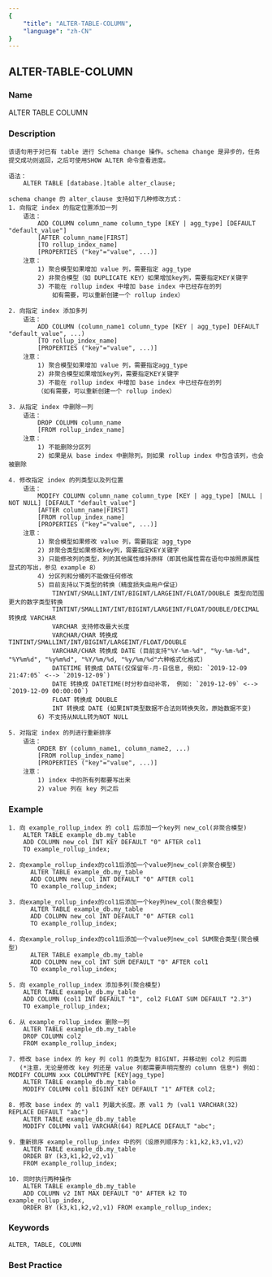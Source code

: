 ```yaml
---
{
    "title": "ALTER-TABLE-COLUMN",
    "language": "zh-CN"
}
---
```


<!--
Licensed to the Apache Software Foundation (ASF) under one
or more contributor license agreements.  See the NOTICE file
distributed with this work for additional information
regarding copyright ownership.  The ASF licenses this file
to you under the Apache License, Version 2.0 (the
"License"); you may not use this file except in compliance
with the License.  You may obtain a copy of the License at

  http://www.apache.org/licenses/LICENSE-2.0

Unless required by applicable law or agreed to in writing,
software distributed under the License is distributed on an
"AS IS" BASIS, WITHOUT WARRANTIES OR CONDITIONS OF ANY
KIND, either express or implied.  See the License for the
specific language governing permissions and limitations
under the License.
-->

## ALTER-TABLE-COLUMN

### Name

ALTER TABLE  COLUMN

### Description

```text
该语句用于对已有 table 进行 Schema change 操作。schema change 是异步的，任务提交成功则返回，之后可使用SHOW ALTER 命令查看进度。

语法：
    ALTER TABLE [database.]table alter_clause;

schema change 的 alter_clause 支持如下几种修改方式：
1. 向指定 index 的指定位置添加一列
    语法：
        ADD COLUMN column_name column_type [KEY | agg_type] [DEFAULT "default_value"]
        [AFTER column_name|FIRST]
        [TO rollup_index_name]
        [PROPERTIES ("key"="value", ...)]
    注意：
        1) 聚合模型如果增加 value 列，需要指定 agg_type
        2) 非聚合模型（如 DUPLICATE KEY）如果增加key列，需要指定KEY关键字
        3) 不能在 rollup index 中增加 base index 中已经存在的列
            如有需要，可以重新创建一个 rollup index）
        
2. 向指定 index 添加多列
    语法：
        ADD COLUMN (column_name1 column_type [KEY | agg_type] DEFAULT "default_value", ...)
        [TO rollup_index_name]
        [PROPERTIES ("key"="value", ...)]
    注意：
        1) 聚合模型如果增加 value 列，需要指定agg_type
        2) 非聚合模型如果增加key列，需要指定KEY关键字
        3) 不能在 rollup index 中增加 base index 中已经存在的列
        （如有需要，可以重新创建一个 rollup index）

3. 从指定 index 中删除一列
    语法：
        DROP COLUMN column_name
        [FROM rollup_index_name]
    注意：
        1) 不能删除分区列
        2) 如果是从 base index 中删除列，则如果 rollup index 中包含该列，也会被删除
    
4. 修改指定 index 的列类型以及列位置
    语法：
        MODIFY COLUMN column_name column_type [KEY | agg_type] [NULL | NOT NULL] [DEFAULT "default_value"]
        [AFTER column_name|FIRST]
        [FROM rollup_index_name]
        [PROPERTIES ("key"="value", ...)]
    注意：
        1) 聚合模型如果修改 value 列，需要指定 agg_type
        2) 非聚合类型如果修改key列，需要指定KEY关键字
        3) 只能修改列的类型，列的其他属性维持原样（即其他属性需在语句中按照原属性显式的写出，参见 example 8）
        4) 分区列和分桶列不能做任何修改
        5) 目前支持以下类型的转换（精度损失由用户保证）
            TINYINT/SMALLINT/INT/BIGINT/LARGEINT/FLOAT/DOUBLE 类型向范围更大的数字类型转换
            TINTINT/SMALLINT/INT/BIGINT/LARGEINT/FLOAT/DOUBLE/DECIMAL 转换成 VARCHAR
            VARCHAR 支持修改最大长度
            VARCHAR/CHAR 转换成 TINTINT/SMALLINT/INT/BIGINT/LARGEINT/FLOAT/DOUBLE
            VARCHAR/CHAR 转换成 DATE (目前支持"%Y-%m-%d", "%y-%m-%d", "%Y%m%d", "%y%m%d", "%Y/%m/%d, "%y/%m/%d"六种格式化格式)
            DATETIME 转换成 DATE(仅保留年-月-日信息, 例如: `2019-12-09 21:47:05` <--> `2019-12-09`)
            DATE 转换成 DATETIME(时分秒自动补零， 例如: `2019-12-09` <--> `2019-12-09 00:00:00`)
            FLOAT 转换成 DOUBLE
            INT 转换成 DATE (如果INT类型数据不合法则转换失败，原始数据不变)
        6) 不支持从NULL转为NOT NULL
            
5. 对指定 index 的列进行重新排序
    语法：
        ORDER BY (column_name1, column_name2, ...)
        [FROM rollup_index_name]
        [PROPERTIES ("key"="value", ...)]
    注意：
        1) index 中的所有列都要写出来
        2) value 列在 key 列之后
```



### Example

```text
1. 向 example_rollup_index 的 col1 后添加一个key列 new_col(非聚合模型)
    ALTER TABLE example_db.my_table
    ADD COLUMN new_col INT KEY DEFAULT "0" AFTER col1
    TO example_rollup_index;

2. 向example_rollup_index的col1后添加一个value列new_col(非聚合模型)
      ALTER TABLE example_db.my_table   
      ADD COLUMN new_col INT DEFAULT "0" AFTER col1    
      TO example_rollup_index;

3. 向example_rollup_index的col1后添加一个key列new_col(聚合模型)
      ALTER TABLE example_db.my_table   
      ADD COLUMN new_col INT DEFAULT "0" AFTER col1    
      TO example_rollup_index;

4. 向example_rollup_index的col1后添加一个value列new_col SUM聚合类型(聚合模型)
      ALTER TABLE example_db.my_table   
      ADD COLUMN new_col INT SUM DEFAULT "0" AFTER col1    
      TO example_rollup_index;

5. 向 example_rollup_index 添加多列(聚合模型)
    ALTER TABLE example_db.my_table
    ADD COLUMN (col1 INT DEFAULT "1", col2 FLOAT SUM DEFAULT "2.3")
    TO example_rollup_index;

6. 从 example_rollup_index 删除一列
    ALTER TABLE example_db.my_table
    DROP COLUMN col2
    FROM example_rollup_index;
    
7. 修改 base index 的 key 列 col1 的类型为 BIGINT，并移动到 col2 列后面
   (*注意，无论是修改 key 列还是 value 列都需要声明完整的 column 信息*) 例如：MODIFY COLUMN xxx COLUMNTYPE [KEY|agg_type] 
    ALTER TABLE example_db.my_table
    MODIFY COLUMN col1 BIGINT KEY DEFAULT "1" AFTER col2;

8. 修改 base index 的 val1 列最大长度。原 val1 为 (val1 VARCHAR(32) REPLACE DEFAULT "abc")
    ALTER TABLE example_db.my_table
    MODIFY COLUMN val1 VARCHAR(64) REPLACE DEFAULT "abc";

9. 重新排序 example_rollup_index 中的列（设原列顺序为：k1,k2,k3,v1,v2）
    ALTER TABLE example_db.my_table
    ORDER BY (k3,k1,k2,v2,v1)
    FROM example_rollup_index;
    
10. 同时执行两种操作
    ALTER TABLE example_db.my_table
    ADD COLUMN v2 INT MAX DEFAULT "0" AFTER k2 TO example_rollup_index,
    ORDER BY (k3,k1,k2,v2,v1) FROM example_rollup_index;
```



### Keywords

```text
ALTER, TABLE, COLUMN
```

### Best Practice

